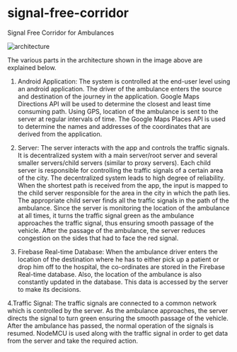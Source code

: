 # signal-free-corridor
 Signal Free Corridor for Ambulances


![architecture](https://user-images.githubusercontent.com/36236314/145978096-c61cefd5-6841-4f70-b04a-125f468e43f6.PNG)


The various parts in the architecture shown in the image above are explained below.

1. Android Application: The system is controlled at the end-user level using an android application. The driver of the ambulance enters the source and destination of the journey in the application. Google Maps Directions API will be used to determine the closest and least time consuming path. Using GPS, location of the ambulance is sent to the server at regular intervals of time. The Google Maps Places API is used to determine the names and addresses of the coordinates that are derived from the application.

2. Server: The server interacts with the app and controls the traffic signals. It is decentralized system with a main server/root server and several smaller servers/child servers (similar to proxy servers). Each child server is responsible for controlling the traffic signals of a certain area of the city. The decentralized system leads to high degree of reliability. When the shortest path is received from the app, the input is mapped to the child server responsible for the area in the city in which the path lies. The appropriate child server finds all the traffic signals in the path of the ambulance. Since the server is monitoring the location of the ambulance at all times, it turns the traffic signal green as the ambulance approaches the traffic signal, thus ensuring smooth passage of the vehicle. After the passage of the ambulance, the server reduces congestion on the sides that had to face the red signal.

3. Firebase Real-time Database: When the ambulance driver enters the location of the destination where he has to either pick up a patient or drop him off to the hospital, the co-ordinates are stored in the Firebase Real-time database. Also, the location of the ambulance is also constantly updated in the database. This data is accessed by the server to make its decisions.

4.Traffic Signal: The traffic signals are connected to a common network which is controlled by the server. As the ambulance approaches, the server directs the signal to turn green ensuring the smooth passage of the vehicle. After the ambulance has passed, the normal operation of the signals is resumed. NodeMCU is used along with the traffic signal in order to get data from the server and take the required action.
